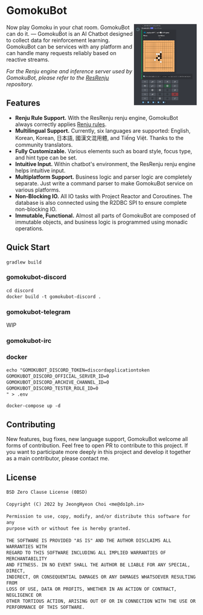 # GomokuBot


<img align="right" width="33%" src="https://github.com/junghyun397/GomokuBot/blob/master/images/discord-in-game.png?raw=true">

Now play Gomoku in your chat room. GomokuBot can do it. ― GomokuBot is an AI Chatbot designed to collect data for reinforcement learning. GomokuBot can be services with any platform and can handle many requests reliably based on reactive streams. 

*For the Renju engine and inference server used by GomokuBot, please refer to the [ResRenju](https://github.com/junghyun397/ResRenju) repository.*

## Features

* **Renju Rule Support.** With the ResRenju renju engine, GomokuBot always correctly applies [Renju rules](https://www.renju.net/rules/).
* **Multilingual Support.** Currently, six languages are supported: English, Korean, Korean, 日本語, 國漢文混用體, and Tiếng Việt. Thanks to the community translators. 
* **Fully Customizable.** Various elements such as board style, focus type, and hint type can be set.
* **Intuitive Input.** Within chatbot's environment, the ResRenju renju engine helps intuitive input.
* **Multiplatform Support.** Business logic and parser logic are completely separate. Just write a command parser to make GomokuBot service on various platforms.
* **Non-Blocking IO.** All IO tasks with Project Reactor and Coroutines. The database is also connected using the R2DBC SPI to ensure complete non-blocking IO.
* **Immutable, Functional.** Almost all parts of GomokuBot are composed of immutable objects, and business logic is programmed using monadic operations.

## Quick Start

```shell
gradlew build
```

### gomokubot-discord

```shell
cd discord
docker build -t gomokubot-discord .
```

### gomokubot-telegram

WIP

### gomokubot-irc

### docker

```shell
echo "GOMOKUBOT_DISCORD_TOKEN=discordapplicationtoken
GOMOKUBOT_DISCORD_OFFICIAL_SERVER_ID=0
GOMOKUBOT_DISCORD_ARCHIVE_CHANNEL_ID=0
GOMOKUBOT_DISCORD_TESTER_ROLE_ID=0
" > .env
```

```shell
docker-compose up -d
```

## Contributing
New features, bug fixes, new language support, GomokuBot welcome all forms of contribution. Feel free to open PR to contribute to this project. If you want to participate more deeply in this project and develop it together as a main contributor, please contact me.

## License
```text
BSD Zero Clause License (0BSD)

Copyright (C) 2022 by JeongHyeon Choi <me@do1ph.in>

Permission to use, copy, modify, and/or distribute this software for any
purpose with or without fee is hereby granted.

THE SOFTWARE IS PROVIDED "AS IS" AND THE AUTHOR DISCLAIMS ALL WARRANTIES WITH
REGARD TO THIS SOFTWARE INCLUDING ALL IMPLIED WARRANTIES OF MERCHANTABILITY
AND FITNESS. IN NO EVENT SHALL THE AUTHOR BE LIABLE FOR ANY SPECIAL, DIRECT,
INDIRECT, OR CONSEQUENTIAL DAMAGES OR ANY DAMAGES WHATSOEVER RESULTING FROM
LOSS OF USE, DATA OR PROFITS, WHETHER IN AN ACTION OF CONTRACT, NEGLIGENCE OR
OTHER TORTIOUS ACTION, ARISING OUT OF OR IN CONNECTION WITH THE USE OR
PERFORMANCE OF THIS SOFTWARE.
```
